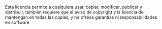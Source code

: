 Esta licencia permite a cualquiera usar, copiar, modificar, publicar y distribuir, también requiere que el aviso de copyright y la licencia de mantengan en todas las copias, y no ofrece garantías ni responsabilidades en software 
